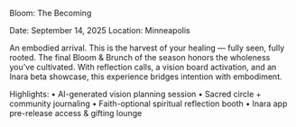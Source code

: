 Bloom: The Becoming

Date: September 14, 2025
Location: Minneapolis

An embodied arrival. This is the harvest of your healing — fully seen, fully rooted.
The final Bloom & Brunch of the season honors the wholeness you’ve cultivated. With reflection calls, a vision board activation, and an Inara beta showcase, this experience bridges intention with embodiment.

Highlights:
• AI-generated vision planning session
• Sacred circle + community journaling
• Faith-optional spiritual reflection booth
• Inara app pre-release access & gifting lounge
